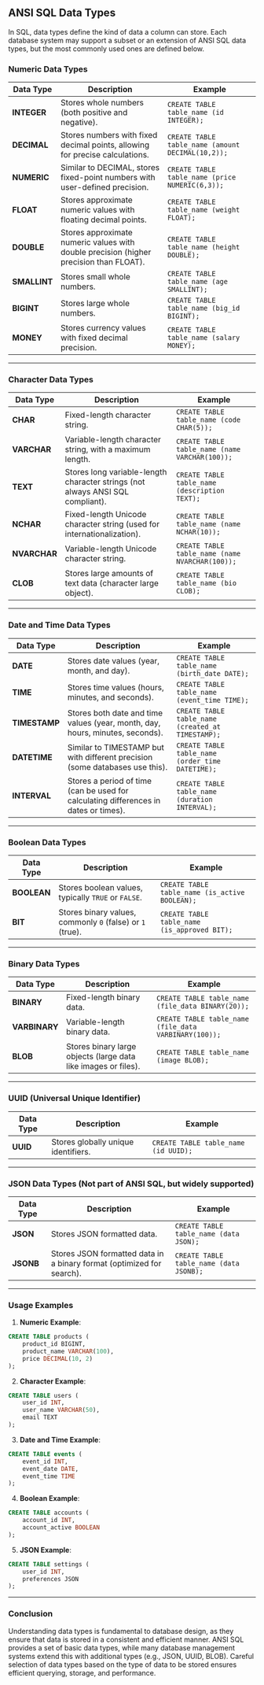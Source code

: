 ## ANSI SQL Data Types

In SQL, data types define the kind of data a column can store. Each database system may support a subset or an extension of ANSI SQL data types, but the most commonly used ones are defined below.

### **Numeric Data Types**

| **Data Type**     | **Description**                                                                 | **Example**                |  
|-------------------|---------------------------------------------------------------------------------|----------------------------|  
| **INTEGER**       | Stores whole numbers (both positive and negative).                              | `CREATE TABLE table_name (id INTEGER);` |  
| **DECIMAL**       | Stores numbers with fixed decimal points, allowing for precise calculations.    | `CREATE TABLE table_name (amount DECIMAL(10,2));` |  
| **NUMERIC**       | Similar to DECIMAL, stores fixed-point numbers with user-defined precision.    | `CREATE TABLE table_name (price NUMERIC(6,3));` |  
| **FLOAT**         | Stores approximate numeric values with floating decimal points.                 | `CREATE TABLE table_name (weight FLOAT);` |  
| **DOUBLE**        | Stores approximate numeric values with double precision (higher precision than FLOAT). | `CREATE TABLE table_name (height DOUBLE);` |  
| **SMALLINT**      | Stores small whole numbers.                                                     | `CREATE TABLE table_name (age SMALLINT);` |  
| **BIGINT**        | Stores large whole numbers.                                                     | `CREATE TABLE table_name (big_id BIGINT);` |  
| **MONEY**         | Stores currency values with fixed decimal precision.                           | `CREATE TABLE table_name (salary MONEY);` |  

---

### **Character Data Types**

| **Data Type**     | **Description**                                                                 | **Example**                |  
|-------------------|---------------------------------------------------------------------------------|----------------------------|  
| **CHAR**          | Fixed-length character string.                                                  | `CREATE TABLE table_name (code CHAR(5));` |  
| **VARCHAR**       | Variable-length character string, with a maximum length.                        | `CREATE TABLE table_name (name VARCHAR(100));` |  
| **TEXT**          | Stores long variable-length character strings (not always ANSI SQL compliant).  | `CREATE TABLE table_name (description TEXT);` |  
| **NCHAR**         | Fixed-length Unicode character string (used for internationalization).          | `CREATE TABLE table_name (name NCHAR(10));` |  
| **NVARCHAR**      | Variable-length Unicode character string.                                       | `CREATE TABLE table_name (name NVARCHAR(100));` |  
| **CLOB**          | Stores large amounts of text data (character large object).                      | `CREATE TABLE table_name (bio CLOB);` |  

---

### **Date and Time Data Types**

| **Data Type**     | **Description**                                                                 | **Example**                |  
|-------------------|---------------------------------------------------------------------------------|----------------------------|  
| **DATE**          | Stores date values (year, month, and day).                                      | `CREATE TABLE table_name (birth_date DATE);` |  
| **TIME**          | Stores time values (hours, minutes, and seconds).                               | `CREATE TABLE table_name (event_time TIME);` |  
| **TIMESTAMP**     | Stores both date and time values (year, month, day, hours, minutes, seconds).   | `CREATE TABLE table_name (created_at TIMESTAMP);` |  
| **DATETIME**      | Similar to TIMESTAMP but with different precision (some databases use this).    | `CREATE TABLE table_name (order_time DATETIME);` |  
| **INTERVAL**      | Stores a period of time (can be used for calculating differences in dates or times). | `CREATE TABLE table_name (duration INTERVAL);` |  

---

### **Boolean Data Types**

| **Data Type**     | **Description**                                                                 | **Example**                |  
|-------------------|---------------------------------------------------------------------------------|----------------------------|  
| **BOOLEAN**       | Stores boolean values, typically `TRUE` or `FALSE`.                             | `CREATE TABLE table_name (is_active BOOLEAN);` |  
| **BIT**           | Stores binary values, commonly `0` (false) or `1` (true).                       | `CREATE TABLE table_name (is_approved BIT);` |  

---

### **Binary Data Types**

| **Data Type**     | **Description**                                                                 | **Example**                |  
|-------------------|---------------------------------------------------------------------------------|----------------------------|  
| **BINARY**        | Fixed-length binary data.                                                       | `CREATE TABLE table_name (file_data BINARY(20));` |  
| **VARBINARY**     | Variable-length binary data.                                                    | `CREATE TABLE table_name (file_data VARBINARY(100));` |  
| **BLOB**          | Stores binary large objects (large data like images or files).                  | `CREATE TABLE table_name (image BLOB);` |  

---

### **UUID (Universal Unique Identifier)**

| **Data Type**     | **Description**                                                                 | **Example**                |  
|-------------------|---------------------------------------------------------------------------------|----------------------------|  
| **UUID**          | Stores globally unique identifiers.                                              | `CREATE TABLE table_name (id UUID);` |  

---

### **JSON Data Types** (Not part of ANSI SQL, but widely supported)

| **Data Type**     | **Description**                                                                 | **Example**                |  
|-------------------|---------------------------------------------------------------------------------|----------------------------|  
| **JSON**          | Stores JSON formatted data.                                                     | `CREATE TABLE table_name (data JSON);` |  
| **JSONB**         | Stores JSON formatted data in a binary format (optimized for search).           | `CREATE TABLE table_name (data JSONB);` |  

---

### **Usage Examples**

1. **Numeric Example**:  
```sql
CREATE TABLE products (
    product_id BIGINT,
    product_name VARCHAR(100),
    price DECIMAL(10, 2)
);
```

2. **Character Example**:  
```sql
CREATE TABLE users (
    user_id INT,
    user_name VARCHAR(50),
    email TEXT
);
```

3. **Date and Time Example**:  
```sql
CREATE TABLE events (
    event_id INT,
    event_date DATE,
    event_time TIME
);
```

4. **Boolean Example**:  
```sql
CREATE TABLE accounts (
    account_id INT,
    account_active BOOLEAN
);
```

5. **JSON Example**:  
```sql
CREATE TABLE settings (
    user_id INT,
    preferences JSON
);
```

---

### **Conclusion**

Understanding data types is fundamental to database design, as they ensure that data is stored in a consistent and efficient manner. ANSI SQL provides a set of basic data types, while many database management systems extend this with additional types (e.g., JSON, UUID, BLOB). Careful selection of data types based on the type of data to be stored ensures efficient querying, storage, and performance.
